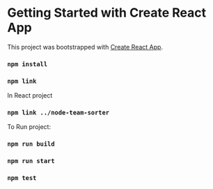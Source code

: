 # Getting Started with Create React App

This project was bootstrapped with [Create React App](https://github.com/facebook/create-react-app).


### `npm install`
### `npm link`
In React project
### `npm link ../node-team-sorter`

To Run project:

### `npm run build`

### `npm run start`

### `npm test`
